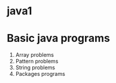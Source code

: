 # java1
# Basic java programs
1) Array problems
2) Pattern problems
3) String problems
4) Packages programs

